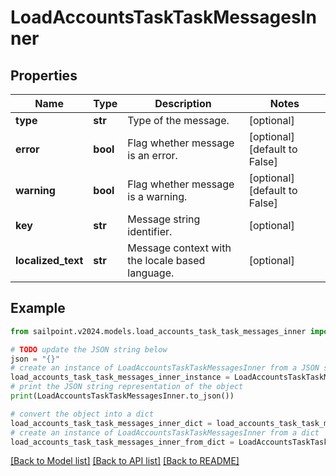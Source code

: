 # LoadAccountsTaskTaskMessagesInner


## Properties

Name | Type | Description | Notes
------------ | ------------- | ------------- | -------------
**type** | **str** | Type of the message. | [optional] 
**error** | **bool** | Flag whether message is an error. | [optional] [default to False]
**warning** | **bool** | Flag whether message is a warning. | [optional] [default to False]
**key** | **str** | Message string identifier. | [optional] 
**localized_text** | **str** | Message context with the locale based language. | [optional] 

## Example

```python
from sailpoint.v2024.models.load_accounts_task_task_messages_inner import LoadAccountsTaskTaskMessagesInner

# TODO update the JSON string below
json = "{}"
# create an instance of LoadAccountsTaskTaskMessagesInner from a JSON string
load_accounts_task_task_messages_inner_instance = LoadAccountsTaskTaskMessagesInner.from_json(json)
# print the JSON string representation of the object
print(LoadAccountsTaskTaskMessagesInner.to_json())

# convert the object into a dict
load_accounts_task_task_messages_inner_dict = load_accounts_task_task_messages_inner_instance.to_dict()
# create an instance of LoadAccountsTaskTaskMessagesInner from a dict
load_accounts_task_task_messages_inner_from_dict = LoadAccountsTaskTaskMessagesInner.from_dict(load_accounts_task_task_messages_inner_dict)
```
[[Back to Model list]](../README.md#documentation-for-models) [[Back to API list]](../README.md#documentation-for-api-endpoints) [[Back to README]](../README.md)


